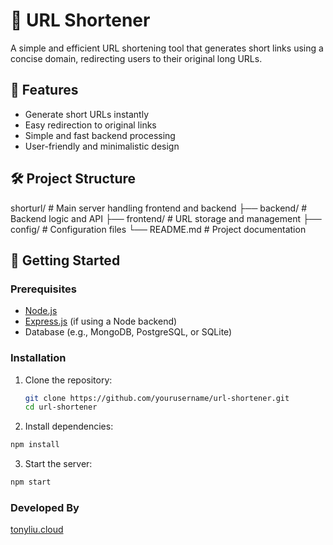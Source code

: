 # 🔗 URL Shortener

A simple and efficient URL shortening tool that generates short links using a concise domain, redirecting users to their original long URLs.

## 📌 Features

- Generate short URLs instantly  
- Easy redirection to original links  
- Simple and fast backend processing  
- User-friendly and minimalistic design  

## 🛠 Project Structure

shorturl/ # Main server handling frontend and backend 
├── backend/  # Backend logic and API 
├── frontend/ # URL storage and management 
├── config/   # Configuration files 
└── README.md # Project documentation

## 🚀 Getting Started

### Prerequisites
- [Node.js](https://nodejs.org/)
- [Express.js](https://expressjs.com/) (if using a Node backend)
- Database (e.g., MongoDB, PostgreSQL, or SQLite)

### Installation
1. Clone the repository:
   ```sh
   git clone https://github.com/yourusername/url-shortener.git
   cd url-shortener
   ```

2. Install dependencies:

  ```sh
  npm install
  ```

3. Start the server:
  ```sh
  npm start
  ```

### Developed By
[tonyliu.cloud](https://tonyliu.cloud)
